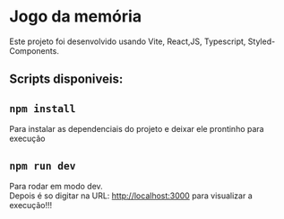 # Jogo da memória

Este projeto foi desenvolvido usando Vite, React,JS, Typescript, Styled-Components.

## Scripts disponiveis:

## `npm install`

Para instalar as dependenciais do projeto e deixar ele prontinho para execução

## `npm run dev`

Para rodar em modo dev. <br>
Depois é so digitar na URL: [http://localhost:3000](http://localhost:3000) para visualizar a execução!!!